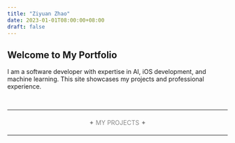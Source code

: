 ```yaml
---
title: "Ziyuan Zhao"
date: 2023-01-01T08:00:00+08:00
draft: false
---
```


## Welcome to My Portfolio

I am a software developer with expertise in AI, iOS development, and machine learning. This site showcases my projects and professional experience.

<br/>

---

<div style="text-align: center; margin: 20px 0; color: #888;">
✦ MY PROJECTS ✦
</div>

---

<br/>

